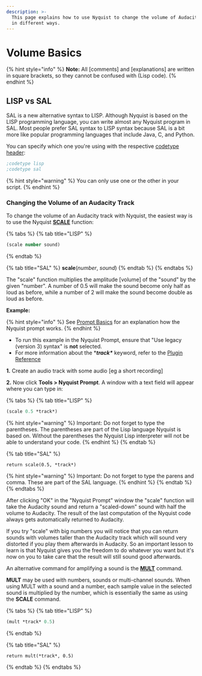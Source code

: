 ```yaml
---
description: >-
  This page explains how to use Nyquist to change the volume of Audacity tracks
  in different ways.
---
```


# Volume Basics

{% hint style="info" %}
**Note:** All \[comments] and \[explanations] are written in square brackets, so they cannot be confused with (Lisp code).
{% endhint %}

## LISP vs SAL

SAL is a new alternative syntax to LISP. Although Nyquist is based on the LISP programming language, you can write almost any Nyquist program in SAL. Most people prefer SAL syntax to LISP syntax because SAL is a bit more like popular programming languages that include Java, C, and Python.&#x20;

You can specify which one you're using with the respective [codetype header](../headers-reference.md#codetype):

```lisp
;codetype lisp
;codetype sal
```

{% hint style="warning" %}
You can only use one or the other in your script.
{% endhint %}

### Changing the Volume of an Audacity Track <a href="#changing_the_volume_of_an_audacity_track" id="changing_the_volume_of_an_audacity_track"></a>

To change the volume of an Audacity track with Nyquist, the easiest way is to use the Nyquist [**SCALE**](http://www.cs.cmu.edu/\~rbd/doc/nyquist/part8.html#index371) function:

{% tabs %}
{% tab title="LISP" %}
```lisp
(scale number sound)
```
{% endtab %}

{% tab title="SAL" %}
**scale**(_number_, _sound_)
{% endtab %}
{% endtabs %}

The "scale" function multiplies the amplitude \[volume] of the "sound" by the given "number". A number of 0.5 will make the sound become only half as loud as before, while a number of 2 will make the sound become double as loud as before.

**Example:**&#x20;

{% hint style="info" %}
See [Prompt Basics](prompt-basics.md) for an explanation how the Nyquist prompt works.
{% endhint %}

* To run this example in the Nyquist Prompt, ensure that "Use legacy (version 3) syntax" is **not** selected.
* For more information about the \*_**track\***_ keyword, refer to the [Plugin Reference](../plugin-reference.md#track)

**1.** Create an audio track with some audio \[eg a short recording]

**2.** Now click **Tools > Nyquist Prompt**. A window with a text field will appear where you can type in:

{% tabs %}
{% tab title="LISP" %}
```lisp
(scale 0.5 *track*)
```

{% hint style="warning" %}
Important: Do not forget to type the parentheses. The parentheses are part of the Lisp language Nyquist is based on. Without the parentheses the Nyquist Lisp interpreter will not be able to understand your code.&#x20;
{% endhint %}
{% endtab %}

{% tab title="SAL" %}
```clike
return scale(0.5, *track*)
```

{% hint style="warning" %}
Important: Do not forget to type the parens and comma. These are part of the SAL language.
{% endhint %}
{% endtab %}
{% endtabs %}

After clicking "OK" in the "Nyquist Prompt" window the "scale" function will take the Audacity sound and return a "scaled-down" sound with half the volume to Audacity. The result of the last computation of the Nyquist code always gets automatically returned to Audacity.

If you try "scale" with big numbers you will notice that you can return sounds with volumes taller than the Audacity track which will sound very distorted if you play them afterwards in Audacity. So an important lesson to learn is that Nyquist gives you the freedom to do whatever you want but it's now on you to take care that the result will still sound good afterwards.

An alternative command for amplifying a sound is the [**MULT**](http://www.cs.cmu.edu/\~rbd/doc/nyquist/part8.html#index617) command.

**MULT** may be used with numbers, sounds or multi-channel sounds. When using MULT with a sound and a number, each sample value in the selected sound is multiplied by the number, which is essentially the same as using the **SCALE** command.

{% tabs %}
{% tab title="LISP" %}
```lisp
(mult *track* 0.5)
```
{% endtab %}

{% tab title="SAL" %}
```clike
return mult(*track*, 0.5)
```
{% endtab %}
{% endtabs %}

